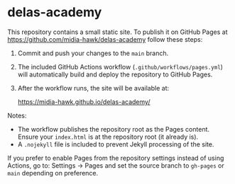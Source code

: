 # delas-academy

This repository contains a small static site. To publish it on GitHub Pages at https://github.com/midia-hawk/delas-academy follow these steps:

1. Commit and push your changes to the `main` branch.
2. The included GitHub Actions workflow (`.github/workflows/pages.yml`) will automatically build and deploy the repository to GitHub Pages.
3. After the workflow runs, the site will be available at:

   https://midia-hawk.github.io/delas-academy/

Notes:
- The workflow publishes the repository root as the Pages content. Ensure your `index.html` is at the repository root (it already is).
- A `.nojekyll` file is included to prevent Jekyll processing of the site.

If you prefer to enable Pages from the repository settings instead of using Actions, go to: Settings → Pages and set the source branch to `gh-pages` or `main` depending on preference.
